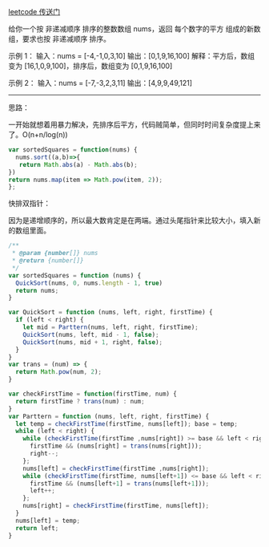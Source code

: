 [leetcode 传送门](https://leetcode-cn.com/problems/squares-of-a-sorted-array/)

给你一个按 非递减顺序 排序的整数数组 nums，返回 每个数字的平方 组成的新数组，要求也按 非递减顺序 排序。

示例 1： 输入：nums = [-4,-1,0,3,10] 输出：[0,1,9,16,100] 解释：平方后，数组变为 [16,1,0,9,100]，排序后，数组变为 [0,1,9,16,100]

示例 2： 输入：nums = [-7,-3,2,3,11] 输出：[4,9,9,49,121]

---

思路：

一开始就想着用暴力解决，先排序后平方，代码贼简单，但同时时间复杂度提上来了。O(n+n/log(n))

```javascript
var sortedSquares = function(nums) {
  nums.sort((a,b)=>{
   return Math.abs(a) - Math.abs(b);
})
return nums.map(item => Math.pow(item, 2));
};
```

快排双指针：

因为是递增顺序的，所以最大数肯定是在两端。通过头尾指针来比较大小，填入新的数组里面。

```js
/**
 * @param {number[]} nums
 * @return {number[]}
 */
var sortedSquares = function (nums) {
  QuickSort(nums, 0, nums.length - 1, true)
  return nums;
}

var QuickSort = function (nums, left, right, firstTime) {
  if (left < right) {
    let mid = Parttern(nums, left, right, firstTime);
    QuickSort(nums, left, mid - 1, false);
    QuickSort(nums, mid + 1, right, false);
  }
}
var trans = (num) => {
  return Math.pow(num, 2);
}

var checkFirstTime = function(firstTime, num) {
  return firstTime ? trans(num) : num;
}
var Parttern = function (nums, left, right, firstTime) {
  let temp = checkFirstTime(firstTime, nums[left]); base = temp;
  while (left < right) {
    while (checkFirstTime(firstTime ,nums[right]) >= base && left < right) {
      firstTime && (nums[right] = trans(nums[right]));
      right--;
    };
    nums[left] = checkFirstTime(firstTime ,nums[right]);
    while (checkFirstTime(firstTime, nums[left+1]) <= base && left < right) {
      firstTime && (nums[left+1] = trans(nums[left+1]));
      left++;
    };
    nums[right] = checkFirstTime(firstTime, nums[left]);
  }
  nums[left] = temp;
  return left;
}
```

